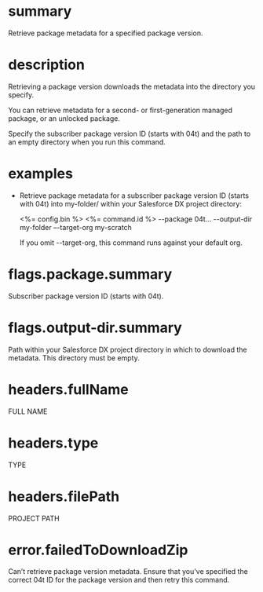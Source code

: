# summary

Retrieve package metadata for a specified package version.

# description

Retrieving a package version downloads the metadata into the directory you specify.

You can retrieve metadata for a second- or first-generation managed package, or an unlocked package.

Specify the subscriber package version ID (starts with 04t) and the path to an empty directory when you run this command.

# examples

- Retrieve package metadata for a subscriber package version ID (starts with 04t) into my-folder/ within your Salesforce DX project directory:

  <%= config.bin %> <%= command.id %> --package 04t... --output-dir my-folder –-target-org my-scratch

  If you omit --target-org, this command runs against your default org.

# flags.package.summary

Subscriber package version ID (starts with 04t).

# flags.output-dir.summary

Path within your Salesforce DX project directory in which to download the metadata. This directory must be empty.

# headers.fullName

FULL NAME

# headers.type

TYPE

# headers.filePath

PROJECT PATH

# error.failedToDownloadZip

Can’t retrieve package version metadata. Ensure that you've specified the correct 04t ID for the package version and then retry this command.
